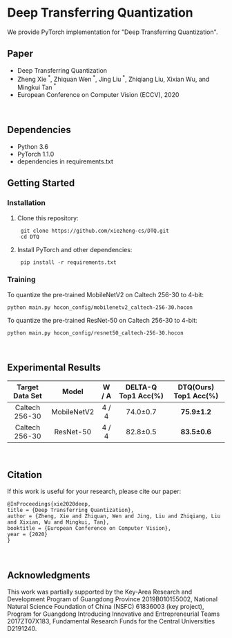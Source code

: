 # Deep Transferring Quantization

We provide PyTorch implementation for "Deep Transferring Quantization".  


## Paper
* Deep Transferring Quantization
* Zheng Xie<sup> *</sup>, Zhiquan Wen<sup> *</sup>, Jing Liu<sup> *</sup>, Zhiqiang Liu, Xixian Wu, and Mingkui Tan<sup> *</sup>
* European Conference on Computer Vision (ECCV), 2020

<br/>


## Dependencies

* Python 3.6
* PyTorch 1.1.0
* dependencies in requirements.txt


## Getting Started

### Installation

1. Clone this repository:

        git clone https://github.com/xiezheng-cs/DTQ.git
        cd DTQ

2. Install PyTorch and other dependencies:

        pip install -r requirements.txt


### Training

To quantize the pre-trained MobileNetV2 on Caltech 256-30 to 4-bit:

    python main.py hocon_config/mobilenetv2_caltech-256-30.hocon

To quantize the pre-trained ResNet-50 on Caltech 256-30 to 4-bit:

    python main.py hocon_config/resnet50_caltech-256-30.hocon

<br/>


## Experimental Results

  |  Target Data Set | Model | W / A | DELTA-Q Top1 Acc(%) | DTQ(Ours) Top1 Acc(%) |
   | :-: | :-: | :-: | :-: | :-: |
  | Caltech 256-30 | MobileNetV2 | 4 / 4 | 74.0±0.7 | **75.9±1.2** |
  | Caltech 256-30 |  ResNet-50  | 4 / 4 | 82.8±0.5 | **83.5±0.6** |

<br/>


## Citation
If this work is useful for your research, please cite our paper:

    @InProceedings{xie2020deep,
    title = {Deep Transferring Quantization},
    author = {Zheng, Xie and Zhiquan, Wen and Jing, Liu and Zhiqiang, Liu and Xixian, Wu and Mingkui, Tan},
    booktitle = {European Conference on Computer Vision},
    year = {2020}
    }

<br/>


## Acknowledgments
This work was partially supported by the Key-Area Research and Development Program of Guangdong Province 2019B010155002, National Natural Science Foundation of China (NSFC) 61836003 (key project), Program for Guangdong Introducing Innovative and Entrepreneurial Teams 2017ZT07X183, Fundamental Research Funds for the Central Universities D2191240.
